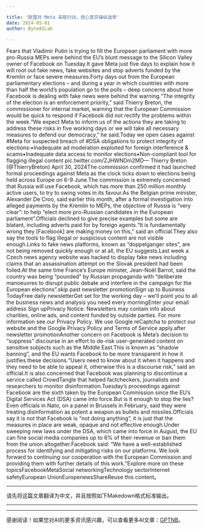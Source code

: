 ```yaml
---

title: '欧盟对 Meta 采取行动，担心普京操纵选举'
date: 2024-05-01
author: ByteAILab

---
```


Fears that Vladimir Putin is trying to fill the European parliament with more pro-Russia MEPs were behind the EU’s blunt message to the Silicon Valley owner of Facebook on Tuesday.It gave Meta just five days to explain how it will root out fake news, fake websites and stop adverts funded by the Kremlin or face severe measures.Forty days out from the European parliamentary elections – and during a year in which countries with more than half the world’s population go to the polls – deep concerns about how Facebook is dealing with fake news were behind the warning.“The integrity of the election is an enforcement priority,” said Thierry Breton, the commissioner for internal market, warning that the European Commission would be quick to respond if Facebook did not rectify the problems within the week.“We expect Meta to inform us of the actions they are taking to address these risks in five working days or we will take all necessary measures to defend our democracy,” he said.Today we open cases against #Meta for suspected breach of #DSA obligations to protect integrity of elections:▪️Inadequate ad moderation exploited for foreign interference & scams▪️Inadequate data access to monitor elections▪️Non-compliant tool for flagging illegal content pic.twitter.com/ZJHWNDm2MD— Thierry Breton (@ThierryBreton) April 30, 2024The commission confirmed it had launched formal proceedings against Meta as the clock ticks down to elections being held across Europe on 6-9 June.The commission is extremely concerned that Russia will use Facebook, which has more than 250 million monthly active users, to try to swing votes in its favour.As the Belgian prime minister, Alexander De Croo, said earlier this month, after a formal investigation into alleged payments by the Kremlin to MEPs, the objective of Russia is “very clear”: to help “elect more pro-Russian candidates in the European parliament”.Officials declined to give precise examples but some are blatant, including adverts paid for by foreign agents.“It is fundamentally wrong they [Facebook] are making money on this,” said an official.They also say the tools to flag illegal or suspicious content are not visible enough.Links to fake news platforms, known as “doppelganger sites”, are not being removed quickly enough or at all, the EU suggests.Last week a Czech news agency website was hacked to display fake news including claims that an assassination attempt on the Slovak president had been foiled.At the same time France’s Europe minister, Jean-Noël Barrot, said the country was being “pounded” by Russian propaganda with “deliberate manoeuvres to disrupt public debate and interfere in the campaign for the European elections”.skip past newsletter promotionSign up to Business TodayFree daily newsletterGet set for the working day – we'll point you to all the business news and analysis you need every morningEnter your email address Sign upPrivacy Notice: Newsletters may contain info about charities, online ads, and content funded by outside parties. For more information see our Privacy Policy. We use Google reCaptcha to protect our website and the Google Privacy Policy and Terms of Service apply.after newsletter promotionAnother concern on Facebook is Meta’s decision to “suppress” discourse in an effort to de-risk user-generated content on sensitive subjects such as the Middle East.This is known as “shadow banning”, and the EU wants Facebook to be more transparent in how it justifies these decisions.“Users need to know about it when it happens and they need to be able to appeal it, otherwise this is a discourse risk,” said an official.It is also concerned that Facebook was planning to discontinue a service called CrowdTangle that helped factcheckers, journalists and researchers to monitor disinformation.Tuesday’s proceedings against Facebook are the sixth taken by the European Commission since the EU’s Digital Services Act (DSA) came into force.But is it enough to stop the lies? Even officials in Nato, on a panel in Brussels in February, said they were treating disinformation as potent a weapon as bullets and missiles.Officials say it is not that Facebook is “not doing anything”, it is just that the measures in place are weak, opaque and not effective enough.Under sweeping new laws under the DSA, which came into force in August, the EU can fine social media companies up to 6% of their revenue or ban them from the union altogether.Facebook said: “We have a well-established process for identifying and mitigating risks on our platforms. We look forward to continuing our cooperation with the European Commission and providing them with further details of this work.”Explore more on these topicsFacebookMetaSocial networkingTechnology sectorInternet safetyEuropean UnionEuropenewsShareReuse this content。

---
请先将这篇文章翻译为中文，并且按照如下Makedown格式标准输出。

---
---
感谢阅读！如果您对AI的更多资讯感兴趣，可以查看更多AI文章：[GPTNB](https://gptnb.com)。